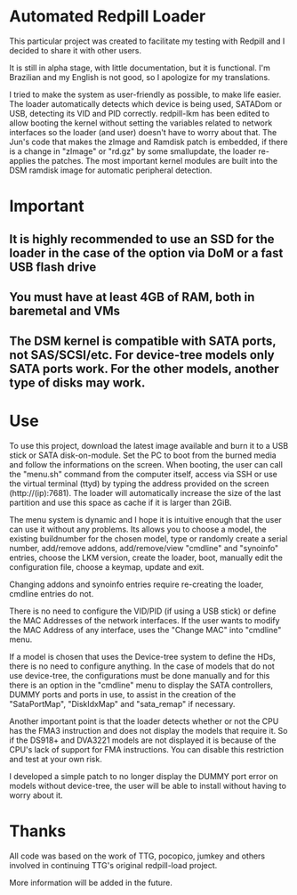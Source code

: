 # Automated Redpill Loader

This particular project was created to facilitate my testing with Redpill and I decided to share it with other users.

It is still in alpha stage, with little documentation, but it is functional. I'm Brazilian and my English is not good, so I apologize for my translations.

I tried to make the system as user-friendly as possible, to make life easier. The loader automatically detects which device is being used, SATADom or USB, detecting its VID and PID correctly. redpill-lkm has been edited to allow booting the kernel without setting the variables related to network interfaces so the loader (and user) doesn't have to worry about that. The Jun's code that makes the zImage and Ramdisk patch is embedded, if there is a change in "zImage" or "rd.gz" by some smallupdate, the loader re-applies the patches. The most important kernel modules are built into the DSM ramdisk image for automatic peripheral detection.

# Important

## It is highly recommended to use an SSD for the loader in the case of the option via DoM or a fast USB flash drive

## You must have at least 4GB of RAM, both in baremetal and VMs

## The DSM kernel is compatible with SATA ports, not SAS/SCSI/etc. For device-tree models only SATA ports work. For the other models, another type of disks may work.

# Use

To use this project, download the latest image available and burn it to a USB stick or SATA disk-on-module. Set the PC to boot from the burned media and follow the informations on the screen. When booting, the user can call the "menu.sh" command from the computer itself, access via SSH or use the virtual terminal (ttyd) by typing the address provided on the screen (http://(ip):7681). The loader will automatically increase the size of the last partition and use this space as cache if it is larger than 2GiB.

The menu system is dynamic and I hope it is intuitive enough that the user can use it without any problems. Its allows you to choose a model, the existing buildnumber for the chosen model, type or randomly create a serial number, add/remove addons, add/remove/view "cmdline" and "synoinfo" entries, choose the LKM version, create the loader, boot, manually edit the configuration file, choose a keymap, update and exit.

Changing addons and synoinfo entries require re-creating the loader, cmdline entries do not.

There is no need to configure the VID/PID (if using a USB stick) or define the MAC Addresses of the network interfaces. If the user wants to modify the MAC Address of any interface, uses the "Change MAC" into "cmdline" menu.

If a model is chosen that uses the Device-tree system to define the HDs, there is no need to configure anything. In the case of models that do not use device-tree, the configurations must be done manually and for this there is an option in the "cmdline" menu to display the SATA controllers, DUMMY ports and ports in use, to assist in the creation of the "SataPortMap", "DiskIdxMap" and "sata_remap" if necessary.

Another important point is that the loader detects whether or not the CPU has the FMA3 instruction and does not display the models that require it. So if the DS918+ and DVA3221 models are not displayed it is because of the CPU's lack of support for FMA instructions. You can disable this restriction and test at your own risk.

I developed a simple patch to no longer display the DUMMY port error on models without device-tree, the user will be able to install without having to worry about it.

# Thanks

All code was based on the work of TTG, pocopico, jumkey and others involved in continuing TTG's original redpill-load project.

More information will be added in the future.
